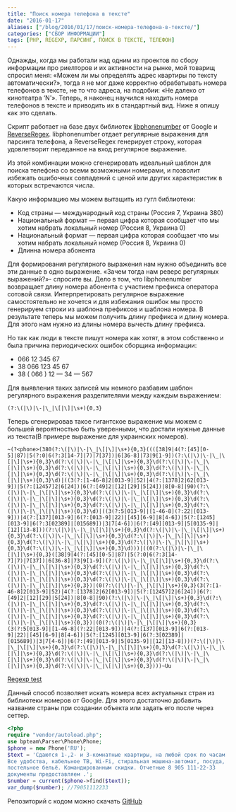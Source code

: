 ```yaml
---
title: "Поиск номера телефона в тексте"
date: "2016-01-17"
aliases: ["/blog/2016/01/17/поиск-номера-телефона-в-тексте/"]
categories: ["СБОР ИНФОРМАЦИИ"]
tags: [PHP, REGEXP, ПАРСИНГ, ПОИСК В ТЕКСТЕ, ТЕЛЕФОН]
---
```


Однажды, когда мы работали над одним из проектов по сбору информации про риелторов и их активности на рынке, мой товарищ спросил меня: «Можем ли мы определять адрес квартиры по тексту автоматически?», тогда я не мог даже корректно обрабатывать номера телефонов в тексте, не то что адреса, на подобии: «Не далеко от кинотеатра ‘N'». Теперь, я наконец научился находить номера телефонов в тексте и приводить их в стандартный вид. Ниже я опишу как это сделать.


Скрипт работает на базе двух библиотек [libphonenumber](https://github.com/googlei18n/libphonenumber) от Google и 
[ReverseRegex](https://github.com/icomefromthenet/ReverseRegex). libphonenumber отдает регулярные выражения для парсинга телефона, а ReverseRegex генерирует строку, которая удовлетворит переданное на вход регулярное выражение.

Из этой комбинации можно сгенерировать идеальный шаблон для поиска телефона со всеми возможными номерами, и позволит избежать ошибочных совпадений с ценой или других характеристик в которых встречаются числа.

Какую информацию мы можем вытащить из гугл библиотеки:

- Код страны — международный код страны (Россия 7, Украина 380)
- Национальный формат — первая цифра которая сообщает что мы хотим набрать локальный номер (Россия 8, Украина 0)
- Национальный формат — первая цифра которая сообщает что мы хотим набрать локальный номер (Россия 8, Украина 0)
- Длинна номера абонента

Для формирования регулярного выражения нам нужно объединить все эти данные в одно выражение. «Зачем тогда нам реверс регулярных выражений?»- спросите вы. Дело в том, что libphonenumber возвращает длину номера абонента с участием префикса оператора сотовой связи. Интерпретировать регулярное выражение самостоятельно не хочется и для избежания ошибок мы просто генерируем строки из шаблона префиксов и шаблона номера. В результате теперь мы можем получить длину префикса и длину номера. Для этого нам нужно из длины номера вычесть длину префикса.

Но так как люди в тексте пишут номера как хотят, в этом собственно и была причина периодических ошибок сборщика информации:

- 066 12 345 67
- 38 066 123 45 67
- 38 ( 066 ) 12 — 34 — 567

Для выявления таких записей мы немного разбавим шаблон регулярного выражения разделителями между каждым выражением:

``` regexp
(?:\(|\)|\-|\_|\[|\]|\s+){0,3}
```

Теперь сгенерировав такое гигантское выражение мы можем с большей вероятностью быть уверенными, что достали нужные данные из текста(В примере выражение для украинских номеров).

``` regexp
~(?<phone>(380(?:\(|\)|\-|\_|\[|\]|\s+){0,3}((([38]9|4(?:[45][0-5]|87)|5(?:0|6(?:3[14-7]|7)|7[37])|6[36-8]|73|9[1-9])(?:\(|\)|\-|\_|\[|\]|\s+){0,3}\d(?:\(|\)|\-|\_|\[|\]|\s+){0,3}\d(?:\(|\)|\-|\_|\[|\]|\s+){0,3}\d(?:\(|\)|\-|\_|\[|\]|\s+){0,3}\d(?:\(|\)|\-|\_|\[|\]|\s+){0,3}\d(?:\(|\)|\-|\_|\[|\]|\s+){0,3}\d(?:\(|\)|\-|\_|\[|\]|\s+){0,3}\d)|((3(?:[1-46-8]2[013-9]|52)|4(?:[1378]2|62[013-9])|5(?:[12457]2|6[24])|6(?:[49]2|[12][29]|5[24])|8[0-8]|90)(?:\(|\)|\-|\_|\[|\]|\s+){0,3}\d(?:\(|\)|\-|\_|\[|\]|\s+){0,3}\d(?:\(|\)|\-|\_|\[|\]|\s+){0,3}\d(?:\(|\)|\-|\_|\[|\]|\s+){0,3}\d(?:\(|\)|\-|\_|\[|\]|\s+){0,3}\d(?:\(|\)|\-|\_|\[|\]|\s+){0,3}\d(?:\(|\)|\-|\_|\[|\]|\s+){0,3}\d)|((3(?:5[013-9]|[1-46-8](?:22|[013-9]))|4(?:[137][013-9]|6(?:[013-9]|22)|[45][6-9]|8[4-6])|5(?:[1245][013-9]|6(?:3[02389]|[015689])|3|7[4-6])|6(?:[49][013-9]|5[0135-9]|[12][13-8]))(?:\(|\)|\-|\_|\[|\]|\s+){0,3}\d(?:\(|\)|\-|\_|\[|\]|\s+){0,3}\d(?:\(|\)|\-|\_|\[|\]|\s+){0,3}\d(?:\(|\)|\-|\_|\[|\]|\s+){0,3}\d(?:\(|\)|\-|\_|\[|\]|\s+){0,3}\d(?:\(|\)|\-|\_|\[|\]|\s+){0,3}\d(?:\(|\)|\-|\_|\[|\]|\s+){0,3}\d)))|((0(?:\(|\)|\-|\_|\[|\]|\s+){0,3}([38]9|4(?:[45][0-5]|87)|5(?:0|6(?:3[14-7]|7)|7[37])|6[36-8]|73|9[1-9])(?:\(|\)|\-|\_|\[|\]|\s+){0,3}\d(?:\(|\)|\-|\_|\[|\]|\s+){0,3}\d(?:\(|\)|\-|\_|\[|\]|\s+){0,3}\d(?:\(|\)|\-|\_|\[|\]|\s+){0,3}\d(?:\(|\)|\-|\_|\[|\]|\s+){0,3}\d(?:\(|\)|\-|\_|\[|\]|\s+){0,3}\d(?:\(|\)|\-|\_|\[|\]|\s+){0,3}\d(?:\(|\)|\-|\_|\[|\]|\s+){0,3})|(0(?:\(|\)|\-|\_|\[|\]|\s+){0,3}(3(?:[1-46-8]2[013-9]|52)|4(?:[1378]2|62[013-9])|5(?:[12457]2|6[24])|6(?:[49]2|[12][29]|5[24])|8[0-8]|90)(?:\(|\)|\-|\_|\[|\]|\s+){0,3}\d(?:\(|\)|\-|\_|\[|\]|\s+){0,3}\d(?:\(|\)|\-|\_|\[|\]|\s+){0,3}\d(?:\(|\)|\-|\_|\[|\]|\s+){0,3}\d(?:\(|\)|\-|\_|\[|\]|\s+){0,3}\d(?:\(|\)|\-|\_|\[|\]|\s+){0,3}\d(?:\(|\)|\-|\_|\[|\]|\s+){0,3}\d(?:\(|\)|\-|\_|\[|\]|\s+){0,3})|(0(?:\(|\)|\-|\_|\[|\]|\s+){0,3}(3(?:5[013-9]|[1-46-8](?:22|[013-9]))|4(?:[137][013-9]|6(?:[013-9]|22)|[45][6-9]|8[4-6])|5(?:[1245][013-9]|6(?:3[02389]|[015689])|3|7[4-6])|6(?:[49][013-9]|5[0135-9]|[12][13-8]))(?:\(|\)|\-|\_|\[|\]|\s+){0,3}\d(?:\(|\)|\-|\_|\[|\]|\s+){0,3}\d(?:\(|\)|\-|\_|\[|\]|\s+){0,3}\d(?:\(|\)|\-|\_|\[|\]|\s+){0,3}\d(?:\(|\)|\-|\_|\[|\]|\s+){0,3}\d(?:\(|\)|\-|\_|\[|\]|\s+){0,3}\d(?:\(|\)|\-|\_|\[|\]|\s+){0,3}\d(?:\(|\)|\-|\_|\[|\]|\s+){0,3})))~Uu
```

[Regexp test](https://regex101.com/r/nGX50V/1)

Данный способ позволяет искать номера всех актуальных стран из библиотеки номеров от Google. Для этого достаточно добавить название страны при создании объекта или задать его после через сеттер.

``` php
<?php
require "vendor/autoload.php";
use bpteam\Parser\Phone\Phone;
$phone = new Phone('RU');
$text = 'Сдаются 1-,2- и 3-комнатные квартиры, на любой срок по часам .
Все удобства, кабельное ТВ, Wi-Fi, стиральная машина-автомат, посуда, 
постельное бельё. Командированным скидки. Отчетные 8 905 111-22-33 
документы предоставляем .';
$number = current($phone->find($text));
var_dump($number); //79051112233
```

Репозиторий с кодом можно скачать [GitHub](https://github.com/bpteam/php-phone-number-parser)

